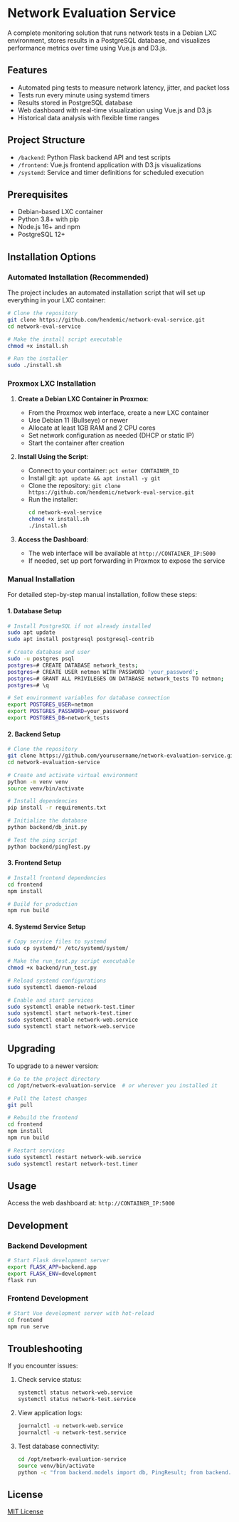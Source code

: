 # Network Evaluation Service

A complete monitoring solution that runs network tests in a Debian LXC environment, stores results in a PostgreSQL database, and visualizes performance metrics over time using Vue.js and D3.js.

## Features

- Automated ping tests to measure network latency, jitter, and packet loss
- Tests run every minute using systemd timers
- Results stored in PostgreSQL database
- Web dashboard with real-time visualization using Vue.js and D3.js
- Historical data analysis with flexible time ranges

## Project Structure

- `/backend`: Python Flask backend API and test scripts
- `/frontend`: Vue.js frontend application with D3.js visualizations
- `/systemd`: Service and timer definitions for scheduled execution

## Prerequisites

- Debian-based LXC container
- Python 3.8+ with pip
- Node.js 16+ and npm
- PostgreSQL 12+

## Installation Options

### Automated Installation (Recommended)

The project includes an automated installation script that will set up everything in your LXC container:

```bash
# Clone the repository
git clone https://github.com/hendemic/network-eval-service.git
cd network-eval-service

# Make the install script executable
chmod +x install.sh

# Run the installer
sudo ./install.sh
```

### Proxmox LXC Installation

1. **Create a Debian LXC Container in Proxmox**:
   - From the Proxmox web interface, create a new LXC container
   - Use Debian 11 (Bullseye) or newer
   - Allocate at least 1GB RAM and 2 CPU cores
   - Set network configuration as needed (DHCP or static IP)
   - Start the container after creation

2. **Install Using the Script**:
   - Connect to your container: `pct enter CONTAINER_ID`
   - Install git: `apt update && apt install -y git`
   - Clone the repository: `git clone https://github.com/hendemic/network-eval-service.git`
   - Run the installer:
     ```bash
     cd network-eval-service
     chmod +x install.sh
     ./install.sh
     ```

3. **Access the Dashboard**:
   - The web interface will be available at `http://CONTAINER_IP:5000`
   - If needed, set up port forwarding in Proxmox to expose the service

### Manual Installation

For detailed step-by-step manual installation, follow these steps:

#### 1. Database Setup

```bash
# Install PostgreSQL if not already installed
sudo apt update
sudo apt install postgresql postgresql-contrib

# Create database and user
sudo -u postgres psql
postgres=# CREATE DATABASE network_tests;
postgres=# CREATE USER netmon WITH PASSWORD 'your_password';
postgres=# GRANT ALL PRIVILEGES ON DATABASE network_tests TO netmon;
postgres=# \q

# Set environment variables for database connection
export POSTGRES_USER=netmon
export POSTGRES_PASSWORD=your_password
export POSTGRES_DB=network_tests
```

#### 2. Backend Setup

```bash
# Clone the repository
git clone https://github.com/yourusername/network-evaluation-service.git
cd network-evaluation-service

# Create and activate virtual environment
python -m venv venv
source venv/bin/activate

# Install dependencies
pip install -r requirements.txt

# Initialize the database
python backend/db_init.py

# Test the ping script
python backend/pingTest.py
```

#### 3. Frontend Setup

```bash
# Install frontend dependencies
cd frontend
npm install

# Build for production
npm run build
```

#### 4. Systemd Service Setup

```bash
# Copy service files to systemd
sudo cp systemd/* /etc/systemd/system/

# Make the run_test.py script executable
chmod +x backend/run_test.py

# Reload systemd configurations
sudo systemctl daemon-reload

# Enable and start services
sudo systemctl enable network-test.timer
sudo systemctl start network-test.timer
sudo systemctl enable network-web.service
sudo systemctl start network-web.service
```

## Upgrading

To upgrade to a newer version:

```bash
# Go to the project directory
cd /opt/network-evaluation-service  # or wherever you installed it

# Pull the latest changes
git pull

# Rebuild the frontend
cd frontend
npm install
npm run build

# Restart services
sudo systemctl restart network-web.service
sudo systemctl restart network-test.timer
```

## Usage

Access the web dashboard at: `http://CONTAINER_IP:5000`

## Development

### Backend Development

```bash
# Start Flask development server
export FLASK_APP=backend.app
export FLASK_ENV=development
flask run
```

### Frontend Development

```bash
# Start Vue development server with hot-reload
cd frontend
npm run serve
```

## Troubleshooting

If you encounter issues:

1. Check service status:
   ```bash
   systemctl status network-web.service
   systemctl status network-test.service
   ```

2. View application logs:
   ```bash
   journalctl -u network-web.service
   journalctl -u network-test.service
   ```

3. Test database connectivity:
   ```bash
   cd /opt/network-evaluation-service
   source venv/bin/activate
   python -c "from backend.models import db, PingResult; from backend.app import create_app; app = create_app(); app.app_context().push(); print(PingResult.query.count())"
   ```

## License

[MIT License](LICENSE)

